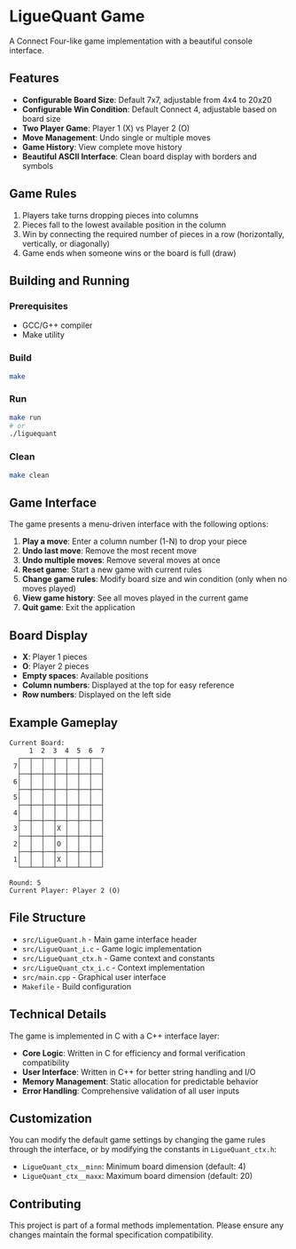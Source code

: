 # LigueQuant Game

A Connect Four-like game implementation with a beautiful console interface.

## Features

- **Configurable Board Size**: Default 7x7, adjustable from 4x4 to 20x20
- **Configurable Win Condition**: Default Connect 4, adjustable based on board size
- **Two Player Game**: Player 1 (X) vs Player 2 (O)
- **Move Management**: Undo single or multiple moves
- **Game History**: View complete move history
- **Beautiful ASCII Interface**: Clean board display with borders and symbols

## Game Rules

1. Players take turns dropping pieces into columns
2. Pieces fall to the lowest available position in the column
3. Win by connecting the required number of pieces in a row (horizontally, vertically, or diagonally)
4. Game ends when someone wins or the board is full (draw)

## Building and Running

### Prerequisites
- GCC/G++ compiler
- Make utility

### Build
```bash
make
```

### Run
```bash
make run
# or
./liguequant
```

### Clean
```bash
make clean
```

## Game Interface

The game presents a menu-driven interface with the following options:

1. **Play a move**: Enter a column number (1-N) to drop your piece
2. **Undo last move**: Remove the most recent move
3. **Undo multiple moves**: Remove several moves at once
4. **Reset game**: Start a new game with current rules
5. **Change game rules**: Modify board size and win condition (only when no moves played)
6. **View game history**: See all moves played in the current game
7. **Quit game**: Exit the application

## Board Display

- **X**: Player 1 pieces
- **O**: Player 2 pieces
- **Empty spaces**: Available positions
- **Column numbers**: Displayed at the top for easy reference
- **Row numbers**: Displayed on the left side

## Example Gameplay

```
Current Board:
     1  2  3  4  5  6  7
  ┌──┬──┬──┬──┬──┬──┬──┐
 7│  │  │  │  │  │  │  │
  ├──┼──┼──┼──┼──┼──┼──┤
 6│  │  │  │  │  │  │  │
  ├──┼──┼──┼──┼──┼──┼──┤
 5│  │  │  │  │  │  │  │
  ├──┼──┼──┼──┼──┼──┼──┤
 4│  │  │  │  │  │  │  │
  ├──┼──┼──┼──┼──┼──┼──┤
 3│  │  │  │X │  │  │  │
  ├──┼──┼──┼──┼──┼──┼──┤
 2│  │  │  │O │  │  │  │
  ├──┼──┼──┼──┼──┼──┼──┤
 1│  │  │  │X │  │  │  │
  └──┴──┴──┴──┴──┴──┴──┘

Round: 5
Current Player: Player 2 (O)
```

## File Structure

- `src/LigueQuant.h` - Main game interface header
- `src/LigueQuant_i.c` - Game logic implementation
- `src/LigueQuant_ctx.h` - Game context and constants
- `src/LigueQuant_ctx_i.c` - Context implementation
- `src/main.cpp` - Graphical user interface
- `Makefile` - Build configuration

## Technical Details

The game is implemented in C with a C++ interface layer:

- **Core Logic**: Written in C for efficiency and formal verification compatibility
- **User Interface**: Written in C++ for better string handling and I/O
- **Memory Management**: Static allocation for predictable behavior
- **Error Handling**: Comprehensive validation of all user inputs

## Customization

You can modify the default game settings by changing the game rules through the interface, or by modifying the constants in `LigueQuant_ctx.h`:

- `LigueQuant_ctx__minn`: Minimum board dimension (default: 4)
- `LigueQuant_ctx__maxx`: Maximum board dimension (default: 20)

## Contributing

This project is part of a formal methods implementation. Please ensure any changes maintain the formal specification compatibility.
